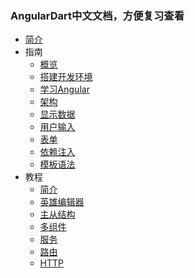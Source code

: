 ### AngularDart中文文档，方便复习查看

* [简介](README.md)
* 指南
    * [概览](指南/概览.md)
    * [搭建开发环境](指南/搭建开发环境.md)
    * [学习Angular](指南/学习Angular.md)
    * [架构](指南/架构.md)
    * [显示数据](指南/显示数据.md)
    * [用户输入](指南/用户输入.md)
    * [表单](指南/表单.md)
    * [依赖注入](指南/依赖注入.md)
    * [模板语法](指南/模板语法.md)
* 教程
    * [简介](教程/简介.md)
    * [英雄编辑器](教程/英雄编辑器.md)
    * [主从结构](教程/主从结构.md)
    * [多组件](教程/多组件.md)
    * [服务](教程/服务.md)
    * [路由](教程/路由.md)
    * [HTTP](教程/HTTP.md)
